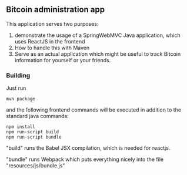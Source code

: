 ## Bitcoin administration app

This application serves two purposes: 

1. demonstrate the usage of a SpringWebMVC Java application, which uses ReactJS in the frontend
2. How to handle this with Maven
3. Serve as an actual application which might be useful to track Bitcoin information for yourself or your friends.


### Building
Just run

```
mvn package
```

and the following frontend commands will be executed in addition to the standard java commands: 

``` 
npm install
npm run-script build
npm run-script bundle
```

"build" runs the Babel JSX compilation, which is needed for reactjs. 

"bundle" runs Webpack which puts everything nicely into the file "resources/js/bundle.js"



